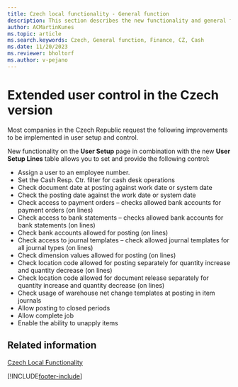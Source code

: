 ```yaml
---
title: Czech local functionality - General function
description: This section describes the new functionality and general features in user setup for the local Czech version.
author: ACMartinKunes
ms.topic: article
ms.search.keywords: Czech, General function, Finance, CZ, Cash
ms.date: 11/20/2023
ms.reviewer: bholtorf
ms.author: v-pejano
---
```


# Extended user control in the Czech version

Most companies in the Czech Republic request the following improvements to be implemented in user setup and control.

New functionality on the **User Setup** page in combination with the new **User Setup Lines** table allows you to set and provide the following control:
- Assign a user to an employee number.
- Set the Cash Resp. Ctr. filter for cash desk operations
- Check document date at posting against work date or system date
- Check the posting date against the work date or system date
- Check access to payment orders – checks allowed bank accounts for payment orders (on lines)
- Check access to bank statements – checks allowed bank accounts for bank statements (on lines)
- Check bank accounts allowed for posting (on lines)
- Check access to journal templates – check allowed journal templates for all journal types (on lines)
- Check dimension values allowed for posting (on lines)
- Check location code allowed for posting separately for quantity increase and quantity decrease (on lines)
- Check location code allowed for document release separately for quantity increase and quantity decrease (on lines)
- Check usage of warehouse net change templates at posting in item journals
- Allow posting to closed periods
- Allow complete job
- Enable the ability to unapply items

## Related information
[Czech Local Functionality](czech-local-functionality.md)  


[!INCLUDE[footer-include](../../includes/footer-banner.md)]
